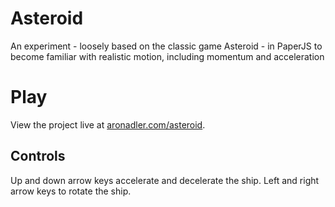 # Asteroid
An experiment - loosely based on the classic game Asteroid - in PaperJS to become familiar with realistic motion, including momentum and acceleration

# Play
View the project live at [aronadler.com/asteroid](http://aronadler.com/asteroid/).
## Controls
Up and down arrow keys accelerate and decelerate the ship. Left and right arrow keys to rotate the ship. 
